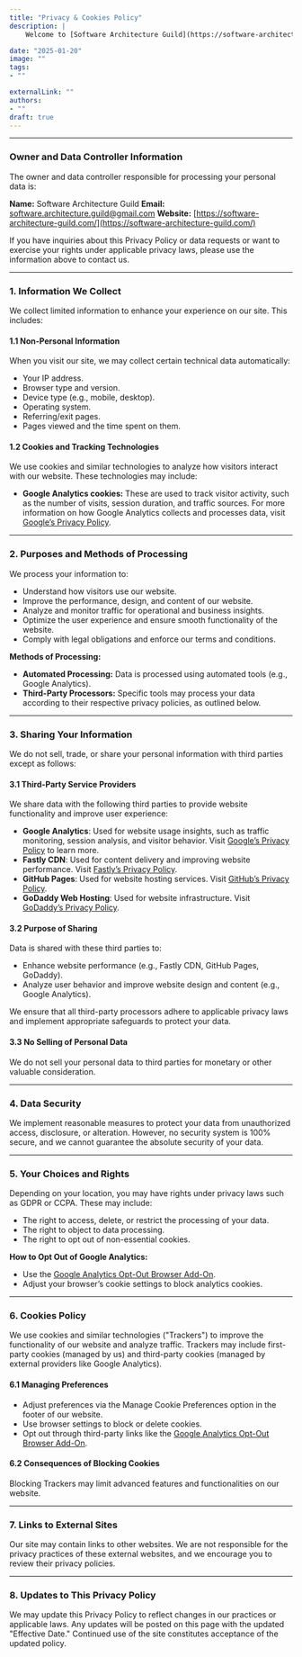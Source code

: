 ```yaml
---
title: "Privacy & Cookies Policy"
description: |
    Welcome to [Software Architecture Guild](https://software-architecture-guild.com/) ("we," "our," or "us"). Your privacy is important to us, and we are committed to safeguarding your personal information. This Privacy Policy explains how we collect, use, and protect your information when you visit our website.

date: "2025-01-20"
image: ""              
tags:                   
- ""

externalLink: ""        
authors:
- ""
draft: true
---
```

---

### Owner and Data Controller Information

The owner and data controller responsible for processing your personal data is:

**Name:** Software Architecture Guild
**Email:** [software.architecture.guild@gmail.com](mailto:software.architecture.guild@gmail.com)
**Website:** [https://software-architecture-guild.com/](https://software-architecture-guild.com/)

If you have inquiries about this Privacy Policy or data requests or want to exercise your rights under applicable privacy laws, please use the information above to contact us.

---

### 1. Information We Collect

We collect limited information to enhance your experience on our site. This includes:

#### 1.1 Non-Personal Information

When you visit our site, we may collect certain technical data automatically:

* Your IP address.
* Browser type and version.
* Device type (e.g., mobile, desktop).
* Operating system.
* Referring/exit pages.
* Pages viewed and the time spent on them.

#### 1.2 Cookies and Tracking Technologies

We use cookies and similar technologies to analyze how visitors interact with our website. These technologies may include:

* **Google Analytics cookies:** These are used to track visitor activity, such as the number of visits, session duration, and traffic sources.
  For more information on how Google Analytics collects and processes data, visit [Google’s Privacy Policy](https://policies.google.com/privacy).

---

### 2. Purposes and Methods of Processing

We process your information to:

* Understand how visitors use our website.
* Improve the performance, design, and content of our website.
* Analyze and monitor traffic for operational and business insights.
* Optimize the user experience and ensure smooth functionality of the website.
* Comply with legal obligations and enforce our terms and conditions.

**Methods of Processing:**

* **Automated Processing:** Data is processed using automated tools (e.g., Google Analytics).
* **Third-Party Processors:** Specific tools may process your data according to their respective privacy policies, as outlined below.

---

### 3. Sharing Your Information

We do not sell, trade, or share your personal information with third parties except as follows:

#### 3.1 Third-Party Service Providers

We share data with the following third parties to provide website functionality and improve user experience:

* **Google Analytics**: Used for website usage insights, such as traffic monitoring, session analysis, and visitor behavior. Visit [Google’s Privacy Policy](https://policies.google.com/privacy) to learn more.
* **Fastly CDN**: Used for content delivery and improving website performance. Visit [Fastly’s Privacy Policy](https://www.fastly.com/privacy).
* **GitHub Pages**: Used for website hosting services. Visit [GitHub’s Privacy Policy](https://docs.github.com/en/site-policy/privacy-policies/github-privacy-statement).
* **GoDaddy Web Hosting**: Used for website infrastructure. Visit [GoDaddy’s Privacy Policy](https://www.godaddy.com/legal/agreements/privacy-policy).

#### 3.2 Purpose of Sharing

Data is shared with these third parties to:

* Enhance website performance (e.g., Fastly CDN, GitHub Pages, GoDaddy).
* Analyze user behavior and improve website design and content (e.g., Google Analytics).

We ensure that all third-party processors adhere to applicable privacy laws and implement appropriate safeguards to protect your data.

#### 3.3 No Selling of Personal Data

We do not sell your personal data to third parties for monetary or other valuable consideration.

---

### 4. Data Security

We implement reasonable measures to protect your data from unauthorized access, disclosure, or alteration. However, no security system is 100% secure, and we cannot guarantee the absolute security of your data.

---

### 5. Your Choices and Rights

Depending on your location, you may have rights under privacy laws such as GDPR or CCPA. These may include:

* The right to access, delete, or restrict the processing of your data.
* The right to object to data processing.
* The right to opt out of non-essential cookies.

**How to Opt Out of Google Analytics:**

* Use the [Google Analytics Opt-Out Browser Add-On](https://tools.google.com/dlpage/gaoptout).
* Adjust your browser’s cookie settings to block analytics cookies.

---

### 6. Cookies Policy

We use cookies and similar technologies ("Trackers") to improve the functionality of our website and analyze traffic. Trackers may include first-party cookies (managed by us) and third-party cookies (managed by external providers like Google Analytics).

#### 6.1 Managing Preferences

* Adjust preferences via the Manage Cookie Preferences option in the footer of our website.
* Use browser settings to block or delete cookies.
* Opt out through third-party links like the [Google Analytics Opt-Out Browser Add-On](https://tools.google.com/dlpage/gaoptout).

#### 6.2 Consequences of Blocking Cookies

Blocking Trackers may limit advanced features and functionalities on our website.

---

### 7. Links to External Sites

Our site may contain links to other websites. We are not responsible for the privacy practices of these external websites, and we encourage you to review their privacy policies.

---

### 8. Updates to This Privacy Policy

We may update this Privacy Policy to reflect changes in our practices or applicable laws. Any updates will be posted on this page with the updated "Effective Date." Continued use of the site constitutes acceptance of the updated policy.
